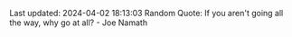 Last updated: 2024-04-02 18:13:03
Random Quote: If you aren't going all the way, why go at all? - Joe Namath